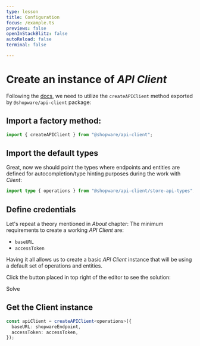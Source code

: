 ```yaml
---
type: lesson
title: Configuration
focus: /example.ts
previews: false
openInStackBlitz: false
autoReload: false
terminal: false

---
```


# Create an instance of _API Client_


Following the [docs](https://www.npmjs.com/package/@shopware/api-client), we need to utilize the `createAPIClient` method exported by `@shopware/api-client` package:


## Import a factory method:

```ts
import { createAPIClient } from "@shopware/api-client";

```

## Import the default types

Great, now we should point the types where endpoints and entities are defined for autocompletion/type hinting purposes during the work with _Client_:

```ts
import type { operations } from "@shopware/api-client/store-api-types";
```


## Define credentials

Let's repeat a theory mentioned in _About_ chapter: The minimum requirements to create a working _API Client_ are:

- `baseURL`
- `accessToken`

Having it all allows us to create a basic _API Client_ instance that will be using a default set of operations and entities.

Click the button placed in top right of the editor to see the solution: <div class="inline-block"><div class="panel-button px-2 py-0.5 -mr-1 -my-1"><div class="i-ph-lightbulb-duotone text-lg"></div>Solve</div></div>


## Get the Client instance

```ts
const apiClient = createAPIClient<operations>({
  baseURL: shopwareEndpoint,
  accessToken: accessToken,
});
```